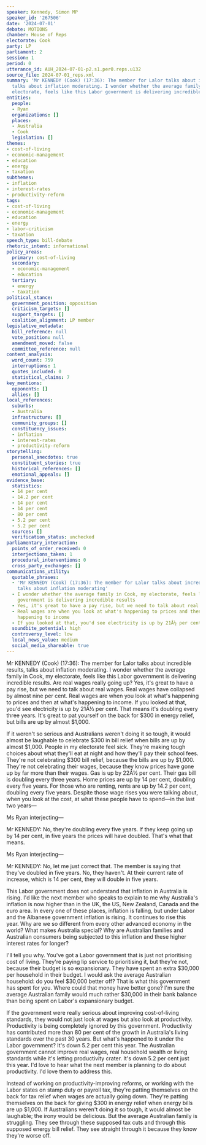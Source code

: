 ```yaml
---
speaker: Kennedy, Simon MP
speaker_id: '267506'
date: '2024-07-01'
debate: MOTIONS
chamber: House of Reps
electorate: Cook
party: LP
parliament: 2
session: 1
period: 0
utterance_id: AUH_2024-07-01-p2.s1.per0.reps.u132
source_file: 2024-07-01_reps.xml
summary: 'Mr KENNEDY (Cook) (17:36): The member for Lalor talks about incredible results,
  talks about inflation moderating. I wonder whether the average family in Cook, my
  electorate, feels like this Labor government is delivering incredible results'
entities:
  people:
  - Ryan
  organizations: []
  places:
  - Australia
  - Cook
  legislation: []
themes:
- cost-of-living
- economic-management
- education
- energy
- taxation
subthemes:
- inflation
- interest-rates
- productivity-reform
tags:
- cost-of-living
- economic-management
- education
- energy
- labor-criticism
- taxation
speech_type: bill-debate
rhetoric_intent: informational
policy_areas:
  primary: cost-of-living
  secondary:
  - economic-management
  - education
  tertiary:
  - energy
  - taxation
political_stance:
  government_position: opposition
  criticism_targets: []
  support_targets: []
  coalition_alignment: LP member
legislative_metadata:
  bill_reference: null
  vote_position: null
  amendment_moved: false
  committee_reference: null
content_analysis:
  word_count: 759
  interruptions: 1
  quotes_included: 0
  statistical_claims: 7
key_mentions:
  opponents: []
  allies: []
local_references:
  suburbs:
  - Australia
  infrastructure: []
  community_groups: []
  constituency_issues:
  - inflation
  - interest-rates
  - productivity-reform
storytelling:
  personal_anecdotes: true
  constituent_stories: true
  historical_references: []
  emotional_appeals: []
evidence_base:
  statistics:
  - 14 per cent
  - 14.2 per cent
  - 14 per cent
  - 14 per cent
  - 80 per cent
  - 5.2 per cent
  - 5.2 per cent
  sources: []
  verification_status: unchecked
parliamentary_interaction:
  points_of_order_received: 0
  interjections_taken: 1
  procedural_interventions: 0
  cross_party_exchanges: []
communications_utility:
  quotable_phrases:
  - 'Mr KENNEDY (Cook) (17:36): The member for Lalor talks about incredible results,
    talks about inflation moderating'
  - I wonder whether the average family in Cook, my electorate, feels like this Labor
    government is delivering incredible results
  - Yes, it's great to have a pay rise, but we need to talk about real wages
  - Real wages are when you look at what's happening to prices and then at what's
    happening to income
  - If you looked at that, you'd see electricity is up by 21Â½ per cent
  soundbite_potential: high
  controversy_level: low
  local_news_value: medium
  social_media_shareable: true
---
```


Mr KENNEDY (Cook) (17:36): The member for Lalor talks about incredible results, talks about inflation moderating. I wonder whether the average family in Cook, my electorate, feels like this Labor government is delivering incredible results. Are real wages really going up? Yes, it's great to have a pay rise, but we need to talk about real wages. Real wages have collapsed by almost nine per cent. Real wages are when you look at what's happening to prices and then at what's happening to income. If you looked at that, you'd see electricity is up by 21Â½ per cent. That means it's doubling every three years. It's great to pat yourself on the back for $300 in energy relief, but bills are up by almost $1,000.

If it weren't so serious and Australians weren't doing it so tough, it would almost be laughable to celebrate $300 in bill relief when bills are up by almost $1,000. People in my electorate feel sick. They're making tough choices about what they'll eat at night and how they'll pay their school fees. They're not celebrating $300 bill relief, because the bills are up by $1,000. They're not celebrating their wages, because they know prices have gone up by far more than their wages. Gas is up by 22Â½ per cent. Their gas bill is doubling every three years. Home prices are up by 14 per cent, doubling every five years. For those who are renting, rents are up by 14.2 per cent, doubling every five years. Despite those wage rises you were talking about, when you look at the cost, at what these people have to spend—in the last two years—

Ms Ryan interjecting—

Mr KENNEDY: No, they're doubling every five years. If they keep going up by 14 per cent, in five years the prices will have doubled. That's what that means.

Ms Ryan interjecting—

Mr KENNEDY: No, let me just correct that. The member is saying that they've doubled in five years. No, they haven't. At their current rate of increase, which is 14 per cent, they will double in five years.

This Labor government does not understand that inflation in Australia is rising. I'd like the next member who speaks to explain to me why Australia's inflation is now higher than in the UK, the US, New Zealand, Canada and the euro area. In every one of these places, inflation is falling, but under Labor and the Albanese government inflation is rising. It continues to rise this year. Why are we so different from every other advanced economy in the world? What makes Australia special? Why are Australian families and Australian consumers being subjected to this inflation and these higher interest rates for longer?

I'll tell you why. You've got a Labor government that is just not prioritising cost of living. They're paying lip service to prioritising it, but they're not, because their budget is so expansionary. They have spent an extra $30,000 per household in their budget. I would ask the average Australian household: do you feel $30,000 better off? That is what this government has spent for you. Where could that money have better gone? I'm sure the average Australian family would much rather $30,000 in their bank balance than being spent on Labor's expansionary budget.

If the government were really serious about improving cost-of-living standards, they would not just look at wages but also look at productivity. Productivity is being completely ignored by this government. Productivity has contributed more than 80 per cent of the growth in Australia's living standards over the past 30 years. But what's happened to it under the Labor government? It's down 5.2 per cent this year. The Australian government cannot improve real wages, real household wealth or living standards while it's letting productivity crater. It's down 5.2 per cent just this year. I'd love to hear what the next member is planning to do about productivity. I'd love them to address this.

Instead of working on productivity-improving reforms, or working with the Labor states on stamp duty or payroll tax, they're patting themselves on the back for tax relief when wages are actually going down. They're patting themselves on the back for giving $300 in energy relief when energy bills are up $1,000. If Australians weren't doing it so tough, it would almost be laughable; the irony would be delicious. But the average Australian family is struggling. They see through these supposed tax cuts and through this supposed energy bill relief. They see straight through it because they know they're worse off.